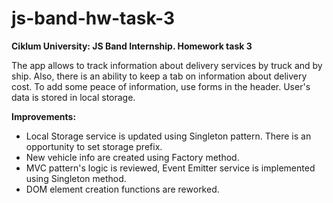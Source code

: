 # js-band-hw-task-3

__Ciklum University: JS Band Internship. Homework task 3__

The app allows to track information about delivery services by truck and by ship. Also, there is an ability to keep a tab on information about delivery cost. To add some peace of information, use forms in the header.
User's data is stored in local storage.

__Improvements:__
* Local Storage service is updated using Singleton pattern. There is an opportunity to set storage prefix.
* New vehicle info are created using Factory method.
* MVC pattern's logic is reviewed, Event Emitter service is implemented using Singleton method.
* DOM element creation functions are reworked.
